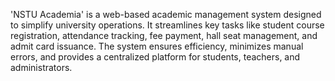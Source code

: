 'NSTU Academia' is a web-based academic management system designed to simplify university operations.
It streamlines key tasks like student course registration, attendance tracking, fee payment, hall seat management, and admit card issuance.
The system ensures efficiency, minimizes manual errors, and provides a centralized platform for students, teachers, and administrators.
